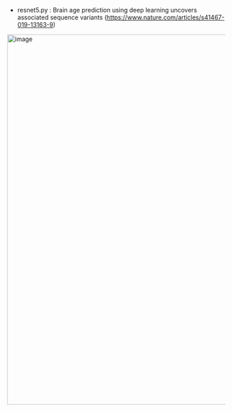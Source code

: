 
- resnet5.py : Brain age prediction using deep learning uncovers associated sequence variants
(https://www.nature.com/articles/s41467-019-13163-9)
<img width="854" alt="image" src="https://user-images.githubusercontent.com/45024298/162145427-00eea805-1a6c-4403-8c44-30dc5e991be1.png">

